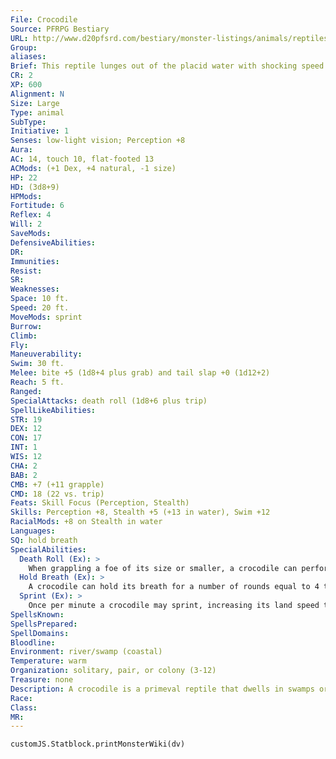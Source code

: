 ```yaml
---
File: Crocodile
Source: PFRPG Bestiary
URL: http://www.d20pfsrd.com/bestiary/monster-listings/animals/reptiles/crocodile
Group: 
aliases: 
Brief: This reptile lunges out of the placid water with shocking speed. Its jaw gapes open in a roar, its powerful tail lashing behind.
CR: 2
XP: 600
Alignment: N
Size: Large
Type: animal
SubType: 
Initiative: 1
Senses: low-light vision; Perception +8
Aura: 
AC: 14, touch 10, flat-footed 13
ACMods: (+1 Dex, +4 natural, -1 size)
HP: 22
HD: (3d8+9)
HPMods: 
Fortitude: 6
Reflex: 4
Will: 2
SaveMods: 
DefensiveAbilities: 
DR: 
Immunities: 
Resist: 
SR: 
Weaknesses: 
Space: 10 ft.
Speed: 20 ft.
MoveMods: sprint
Burrow: 
Climb: 
Fly: 
Maneuverability: 
Swim: 30 ft.
Melee: bite +5 (1d8+4 plus grab) and tail slap +0 (1d12+2)
Reach: 5 ft.
Ranged: 
SpecialAttacks: death roll (1d8+6 plus trip)
SpellLikeAbilities: 
STR: 19
DEX: 12
CON: 17
INT: 1
WIS: 12
CHA: 2
BAB: 2
CMB: +7 (+11 grapple)
CMD: 18 (22 vs. trip)
Feats: Skill Focus (Perception, Stealth)
Skills: Perception +8, Stealth +5 (+13 in water), Swim +12
RacialMods: +8 on Stealth in water
Languages: 
SQ: hold breath
SpecialAbilities:
  Death Roll (Ex): >
    When grappling a foe of its size or smaller, a crocodile can perform a death roll upon making a successful grapple check. As it clings to its foe, it tucks in its legs and rolls rapidly, twisting and wrenching its victim. The crocodile inflicts its bite damage and knocks the creature prone. If successful, the crocodile maintains its grapple.
  Hold Breath (Ex): >
    A crocodile can hold its breath for a number of rounds equal to 4 times its Constitution score before it risks drowning.
  Sprint (Ex): >
    Once per minute a crocodile may sprint, increasing its land speed to 40 feet for 1 round.
SpellsKnown: 
SpellsPrepared: 
SpellDomains: 
Bloodline: 
Environment: river/swamp (coastal)
Temperature: warm
Organization: solitary, pair, or colony (3-12)
Treasure: none
Description: A crocodile is a primeval reptile that dwells in swamps or along the banks of rivers, a habitat that often puts it in violent contact with unsuspecting prey that come to the water's edge to drink.  The typical crocodile is 14 feet long and weighs 1,400 pounds, but larger species exist. You can use these statistics for similar creatures, such as alligators.
Race: 
Class: 
MR: 
---
```

```dataviewjs
customJS.Statblock.printMonsterWiki(dv)
```
